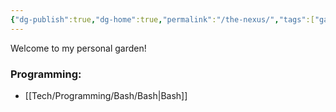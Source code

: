 ```yaml
---
{"dg-publish":true,"dg-home":true,"permalink":"/the-nexus/","tags":["gardenEntry"],"dgPassFrontmatter":true,"created":"2024-03-05T11:02:30.126-05:00","updated":"2024-03-05T11:12:53.932-05:00"}
---
```


Welcome to my personal garden!

### Programming:

* [[Tech/Programming/Bash/Bash\|Bash]]